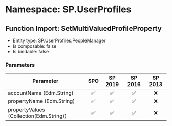 # Namespace: SP.UserProfiles

## Function Import: SetMultiValuedProfileProperty

- Entity type: SP.UserProfiles.PeopleManager
- Is composable: false
- Is bindable: false

### Parameters

Parameter | SPO | SP 2019 | SP 2016 | SP 2013
----------|:---:|:-------:|:-------:|:-------:
accountName (Edm.String) | ✅ | ✅ | ✅ | ❌
propertyName (Edm.String) | ✅ | ✅ | ✅ | ❌
propertyValues (Collection(Edm.String)) | ✅ | ✅ | ✅ | ❌